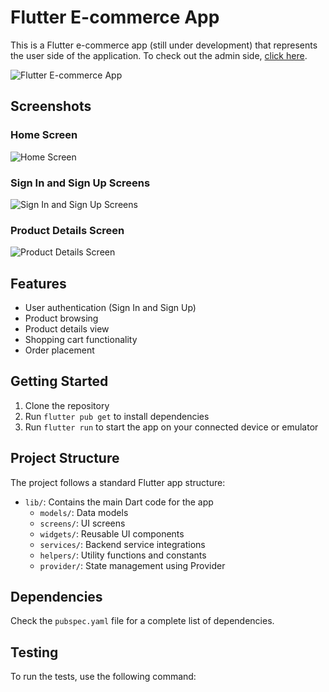 # Flutter E-commerce App

This is a Flutter e-commerce app (still under development) that represents the user side of the application. To check out the admin side, [click here](https://github.com/Santos-Enoque/admin_side_flutter_ecommerce_app/tree/add_product).

![Flutter E-commerce App](images/flutter_ecommerce.jpg)

## Screenshots

### Home Screen
![Home Screen](images/home.jpg)

### Sign In and Sign Up Screens
![Sign In and Sign Up Screens](images/sign.jpg)

### Product Details Screen
![Product Details Screen](images/img2.png)

## Features

- User authentication (Sign In and Sign Up)
- Product browsing
- Product details view
- Shopping cart functionality
- Order placement

## Getting Started

1. Clone the repository
2. Run `flutter pub get` to install dependencies
3. Run `flutter run` to start the app on your connected device or emulator

## Project Structure

The project follows a standard Flutter app structure:

- `lib/`: Contains the main Dart code for the app
  - `models/`: Data models
  - `screens/`: UI screens
  - `widgets/`: Reusable UI components
  - `services/`: Backend service integrations
  - `helpers/`: Utility functions and constants
  - `provider/`: State management using Provider

## Dependencies

Check the `pubspec.yaml` file for a complete list of dependencies.

## Testing

To run the tests, use the following command:
